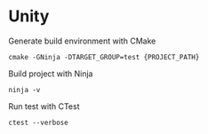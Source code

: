 # Unity


Generate build environment with CMake

```
cmake -GNinja -DTARGET_GROUP=test {PROJECT_PATH}
```

Build project with Ninja
```
ninja -v
```

Run test with CTest
```
ctest --verbose
```

